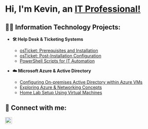 <h1>Hi, I'm Kevin, an <a href="https://www.linkedin.com/in/kevincabreraroldan/">IT Professional!</a></h1> 

<h2>👨‍💻 Information Technology Projects:</h2>

- <b>🛠 Help Desk & Ticketing Systems</b>
  - [osTicket: Prerequisites and Installation](https://github.com/k3v1n-r/osticket-prereqs)
  - [osTicket: Post-Installation Configuration](https://github.com/k3v1n-r/osticket-postinstall)
  - [PowerShell Scripts for IT Automation](https://github.com/k3v1n-r/auto-scripts)

- <b>☁️ Microsoft Azure & Active Directory</b>
  - [Configuring On-premises Active Directory within Azure VMs](https://github.com/k3v1n-r/ad-azure)
  - [Exploring Azure & Networking Concepts](https://github.com/k3v1n-r/azure-network)
  - [Home Lab Setup Using Virtual Machines](https://github.com/k3v1n-r/homelab-azure)

<h2>🤳 Connect with me:</h2>

[<img align="left" alt="Kevin | LinkedIn" width="22px" src="https://cdn.jsdelivr.net/npm/simple-icons@v3/icons/linkedin.svg" />][linkedin]

[linkedin]: https://www.linkedin.com/in/kcroldan/  
